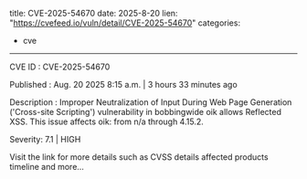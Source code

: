  
title: CVE-2025-54670
date: 2025-8-20
lien: "https://cvefeed.io/vuln/detail/CVE-2025-54670"
categories:
  - cve
---

CVE ID : CVE-2025-54670

Published :  Aug. 20
2025
8:15 a.m. | 3 hours
33 minutes ago

Description : Improper Neutralization of Input During Web Page Generation ('Cross-site Scripting') vulnerability in bobbingwide oik allows Reflected XSS. This issue affects oik: from n/a through 4.15.2.

Severity: 7.1 | HIGH

Visit the link for more details
such as CVSS details
affected products
timeline
and more...
